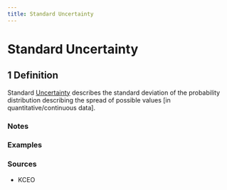```yaml
---
title: Standard Uncertainty
---
```


# Standard Uncertainty

## 1 Definition

Standard [Uncertainty](../uncertainty) describes the standard deviation of the probability distribution describing the spread of possible values [in quantitative/continuous data].

### Notes 

### Examples 

### Sources
- KCEO
